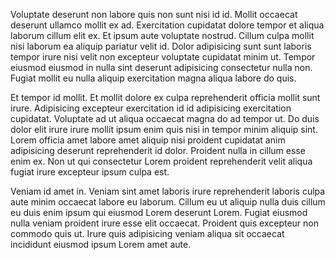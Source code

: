 Voluptate deserunt non labore quis non sunt nisi id id. Mollit occaecat deserunt ullamco mollit ex ad. Exercitation cupidatat dolore tempor et aliqua laborum cillum elit ex. Et ipsum aute voluptate nostrud. Cillum culpa mollit nisi laborum ea aliquip pariatur velit id. Dolor adipisicing sunt sunt laboris tempor irure nisi velit non excepteur voluptate cupidatat minim ut. Tempor eiusmod eiusmod in nulla sint deserunt adipisicing consectetur nulla non. Fugiat mollit eu nulla aliquip exercitation magna aliqua labore do quis.

Et tempor id mollit. Et mollit dolore ex culpa reprehenderit officia mollit sunt irure. Adipisicing excepteur exercitation id id adipisicing exercitation cupidatat. Voluptate ad ut aliqua occaecat magna do ad tempor ut. Do duis dolor elit irure irure mollit ipsum enim quis nisi in tempor minim aliquip sint. Lorem officia amet labore amet aliquip nisi proident cupidatat anim adipisicing deserunt reprehenderit id dolor. Proident nulla in cillum esse enim ex. Non ut qui consectetur Lorem proident reprehenderit velit aliqua fugiat irure excepteur ipsum culpa est.

Veniam id amet in. Veniam sint amet laboris irure reprehenderit laboris culpa aute minim occaecat labore eu laborum. Cillum eu ut aliquip nulla duis cillum eu duis enim ipsum qui eiusmod Lorem deserunt Lorem. Fugiat eiusmod nulla veniam proident irure esse elit occaecat. Proident quis excepteur non commodo quis ut. Irure quis adipisicing veniam aliqua sit occaecat incididunt eiusmod ipsum Lorem amet aute.